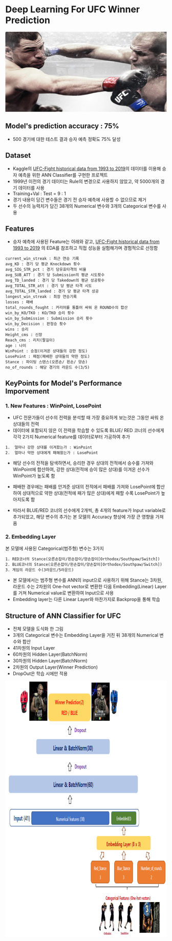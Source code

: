 



# Deep Learning For UFC Winner Prediction
<p align="center"><img width="700" height="250" src="https://github.com/wonwooo/UFC-WinnerPrediction/blob/master/JDSvsCain.jpg"/></p>

## Model's prediction accuracy : 75%
- 500 경기에 대한 테스트 결과 승자 예측 정확도 75% 달성

## Dataset
- Kaggle의 [UFC-Fight historical data from 1993 to 2019](<https://github.com/graykode/toeicbert>)의 데이터를 이용해 승자 예측을 위한 ANN Classifier를 구현한 프로젝트
- 1999년 이전의 경기 데이터는 Rule의 변경으로 사용하지 않았고, 약 5000개의 경기 데이터를 사용
- Training+Val : Test = 9 : 1
- 경기 내용이 담긴 변수들은 경기 전 승자 예측에 사용할 수 없으므로 제거
- 두 선수의 능력치가 담긴 38개의 Numerical 변수와 3개의 Categorical 변수를 사용

## Features

- 승자 예측에 사용된 Feature는 아래와 같고, [UFC-Fight historical data from 1993 to 2019](<https://github.com/graykode/toeicbert>) 의 EDA를 참조하고 직접 성능을 실험해가며 경험적으로 선정함
```
current_win_streak : 최근 연승 기록
avg_KD : 경기 당 평균 Knockdown 횟수
avg_SIG_STR_pct : 경기 당유효타격의 비율
avg_SUB_ATT : 경기 당 Submission의 평균 시도횟수
avg_TD_landed : 경기 당 Takedown의 평균 성공횟수
avg_TOTAL_STR_att : 경기 당 평균 타격 시도
avg_TOTAL_STR_landed : 경기 당 평균 타격 성공
longest_win_streak : 최장 연승기록
losses : 패배
total_rounds_fought : 커리어를 통틀어 싸워 온 ROUND수의 합산
win_by_KO/TKO : KO/TKO 승리 횟수
win_by_Submission : Submission 승리 횟수
win_by_Decision : 판정승 횟수
wins : 승리
Height_cms : 신장
Reach_cms : 리치(팔길이)
age : 나이
WinPoint : 승점(이겨온 상대들의 강한 정도)
LosePoint : 패점(패배한 상대들의 약한 정도)
Stance : 파이팅 스탠스(오른손/ 왼손/ 양손)
no_of_rounds : 해당 경기의 라운드 수(3/5)
```

## KeyPoints for Model's Performance Imporvement

### 1.  New Features : WinPoint, LosePoint
- UFC 전문가들이 선수의 전력을 분석할 때 가장 중요하게 보는것은 그동안 싸워 온 상대들의 전력
- 데이터에 포함되지 않은 이 전력을 학습할 수 있도록 BLUE/ RED 코너의 선수에게 각각 2가지 Numerical feature를 데이터로부터 가공하여 추가
```
1.  얼마나 강한 상대를 이겨왔는가 : WinPoint
2.  얼마나 약한 상대에게 패해왔는가 : LosePoint
```
- 해당 선수의 전적을 탐색하면서, 승리한 경우 상대의 전적에서 승수를 가져와 WinPoint에 합산하여, 강한 상대(전적에 승이 많은 상대)를 이겨온 선수가 WinPoint가 높도록 함

- 패배한 경우에는 패배를 안겨준 상대의 전적에서 패배를 가져와 LosePoint에 합산하여 상대적으로 약한 상대(전적에 패가 많은 상대)에게 패할 수록 LosePoint가 높아지도록 함
-  따라서 BLUE/RED 코너의 선수에게 2개씩, 총 4개의 feature가 Input variable로 추가되었고, 해당 변수의 추가는 본 모델의 Accuracy 향상에 가장 큰 영향을 가져옴

### 2. Embedding Layer
본 모델에 사용된 Categorical(범주형) 변수는 3가지
```
1. RED코너의 Stance(오른손잡이/왼손잡이/양손잡이[Orthodox/Southpaw/Switch])
2. BLUE코너의 Stance(오른손잡이/왼손잡이/양손잡이[Orthodox/Southpaw/Switch])
3. 게임의 라운드 수(3라운드/5라운드)
```
- 본 모델에서는 범주형 변수를 ANN의 input으로 사용하기 위해 Stance는 3차원, 라운드 수는 2차원의 One-hot vector로 변환한 다음 Embedding(Linear) Layer를 거쳐 Numerical value로 변환하여 Input으로 사용
-  Embedding layer는 다른 Linear Layer와 마찬가지로 Backprop을 통해 학습

## Structure of ANN Classifier for UFC

- 전체 모델을 도식화 한 그림
- 3개의 Categorical 변수는 Embedding Layer을 거친 뒤 38개의 Numerical 변수와 합산
- 41차원의 Input Layer 
- 60차원의 Hidden Layer(BatchNorm)
- 30차원의 Hidden Layer(BatchNorm) 
- 2차원의 Output Layer(Winner Prediction)
- DropOut은 학습 시에만 적용 


<p align="center"><img width="800" height="800" src="https://github.com/wonwooo/UFC-WinnerPrediction/blob/master/ANN_structure.PNG"/></p>

